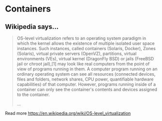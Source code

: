 # Containers

## Wikipedia says...

> OS-level virtualization refers to an operating system paradigm in which the kernel allows the existence of multiple isolated user space instances. Such instances, called containers (Solaris, Docker), Zones (Solaris), virtual private servers (OpenVZ), partitions, virtual environments (VEs), virtual kernel (DragonFly BSD) or jails (FreeBSD jail or chroot jail),[1] may look like real computers from the point of view of programs running in them. A computer program running on an ordinary operating system can see all resources (connected devices, files and folders, network shares, CPU power, quantifiable hardware capabilities) of that computer. However, programs running inside of a container can only see the container's contents and devices assigned to the container.
>
> ...

Read more https://en.wikipedia.org/wiki/OS-level_virtualization
